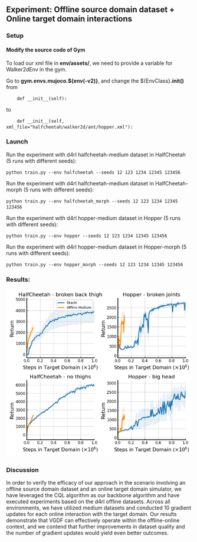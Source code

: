 ## Experiment: Offline source domain dataset + Online target domain interactions

### Setup

####  Modify the source code of Gym
To load our xml file in **env/assets/**, we need to provide a variable for Walker2dEnv in the gym.

Go to **gym.envs.mujoco.${env(-v2)}**, and change the ${EnvClass}**.__init__()** from 

```
    def __init__(self):
```

to

```
    def __init__(self, xml_file="halfcheetah/walker2d/ant/hopper.xml"):
```

### Launch

Run the experiment with d4rl halfcheetah-medium dataset in HalfCheetah (5 runs with different seeds):


```
python train.py --env halfcheetah --seeds 12 123 1234 12345 123456
```

Run the experiment with d4rl halfcheetah-medium dataset in HalfCheetah-morph (5 runs with different seeds):


```
python train.py --env halfcheetah_morph --seeds 12 123 1234 12345 123456
```

Run the experiment with d4rl hopper-medium dataset in Hopper (5 runs with different seeds):


```
python train.py --env hopper --seeds 12 123 1234 12345 123456
```

Run the experiment with d4rl hopper-medium dataset in Hopper-morph (5 runs with different seeds):


```
python train.py --env hopper_morph --seeds 12 123 1234 12345 123456
```


### Results:

<div align="left">
  <img src="https://github.com/dfoakdancj/value_guided_data_filtering/blob/master/offline_src_online_tar/LC_offline_oracle.png">
</div>



### Discussion

In order to verify the efficacy of our approach in the scenario involving an offline source domain dataset and an online target domain simulator, we have leveraged the CQL algorithm as our backbone algorithm and have executed experiments based on the d4rl offline datasets. Across all environments, we have utilized medium datasets and conducted 10 gradient updates for each online interaction with the target domain. Our results demonstrate that VGDF can effectively operate within the offline-online context, and we contend that further improvements in dataset quality and the number of gradient updates would yield even better outcomes.